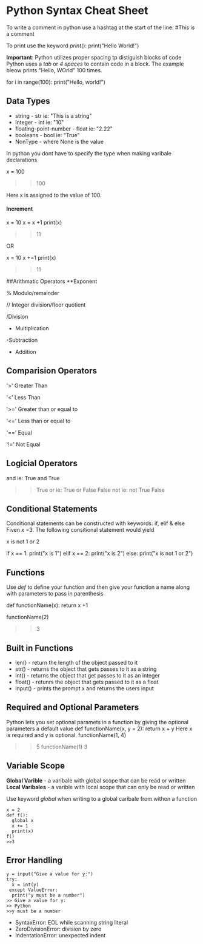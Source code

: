 # Python Syntax Cheat Sheet

To write a comment in python use a hashtag at the start of the line: 
  #This is a comment 

To print use the keyword *print*():
  print("Hello World!")

**Important**: Python utilizes proper spacing tp distiguish blocks of code
Python uses a *tab* or *4 spaces* to contain code in a block. The example bleow prints "Hello, WOrld" 100 times.

  for i in range(100):
    print("Hello, world!")

## Data Types
* string -  str ie: "This is a string"
* integer - int ie: "10"
* floating-point-number - float ie: "2.22"
* booleans - bool ie: "True"
* NonType - where None is the value 

In python you dont have to specify the type when making varibale declarations

  x = 100
  
>>100

Here x is assigned to the value of 100.

#### Increment
  x = 10
  x = x +1
  print(x) 
  
>>11

OR

  x = 10
  x +=1
  print(x)
  
>>11

##Arithmatic Operators
**Exponent

% Modulo/remainder

// Integer division/floor quotient 

/Division 

* Multiplication 

-Subtraction

+ Addition

## Comparision Operators 

'>' Greater Than 

'<' Less Than 

'>=' Greater than or equal to 

'<=' Less than or equal to 

'==' Equal 

'!=' Not Equal 

## Logicial Operators 

and
  ie: True and True
  >>True 
or 
  ie: True or False 
  >>False
not
  ie: not True 
  >>False
## Conditional Statements 

Conditional statements can be constructed with keywords: if, elif & else
Fiven x =3. The following consitional statement would yield

x is not 1 or 2 

if x == 1:
  print("x is 1")
elif x == 2:
  print("x is 2")
else:
  print("x is not 1 or 2")

## Functions

Use *def* to define your function and then give your function a name along with parameters to pass in parenthesis 

def functionName(x):
  return x +1
  
functionName(2)
>>3

## Built in Functions

* len() - return the length of the object passed to it
* str() - returns the object that gets passes to it as a string 
* int() - returns the object that get passes to it as an integer 
* float() - retunrs the object that gets passed to it as a float 
* input() - prints the prompt x and returns the users input 

## Required and Optional Parameters 

Python lets you set optional paramets in a function by giving the optional parameters a default value 
  def functionName(x, y = 2):
    return x + y
Here x is required and y is optional. 
  functionName(1, 4)
  >>5
  functionName(1)
  >>3
  
  ## Variable Scope 
  
  **Global Varible** - a varibale with global scope that can be read or written 
  **Local Varibales** - a varible with local scope that can only be read or written 
  
  Use keyword *global* when writing to a global caribale from withon a function 
  
    x = 2
    def f():
      global x
      x += 1
      print(x)
    f()
    >>3
  
  ## Error Handling 

    y = input("Give a value for y:")
    try:
      x = int(y)
     except ValueError:
      print("y must be a number")
    >> Give a value for y:
    >> Python 
    >>y must be a number 
* SyntaxError: EOL while scanning string literal
* ZeroDivisionError: division by zero
* IndentationError: unexpected indent



